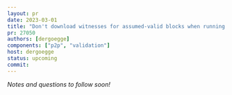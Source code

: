 ```yaml
---
layout: pr
date: 2023-03-01
title: "Don't download witnesses for assumed-valid blocks when running in prune mode"
pr: 27050
authors: [dergoegge]
components: ["p2p", "validation"]
host: dergoegge
status: upcoming
commit:
---
```


_Notes and questions to follow soon!_

<!-- TODO: Before meeting, add notes and questions
## Notes

## Questions
1. Did you review the PR? [Concept ACK, approach ACK, tested ACK, or NACK](https://github.com/bitcoin/bitcoin/blob/master/CONTRIBUTING.md#peer-review)? What was your review approach?
-->


<!-- TODO: After meeting, uncomment and add meeting log between the irc tags
## Meeting Log

{% irc %}
{% endirc %}
-->
